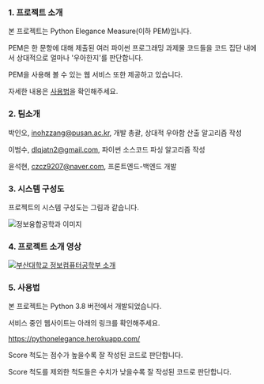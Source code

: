 ### 1. 프로젝트 소개

본 프로젝트는 Python Elegance Measure(이하 PEM)입니다.

PEM은 한 문항에 대해 제출된 여러 파이썬 프로그래밍 과제물 코드들을 코드 집단 내에서 상대적으로 얼마나 '우아한지'를 판단합니다.

PEM을 사용해 볼 수 있는 웹 서비스 또한 제공하고 있습니다.

자세한 내용은 [사용법](https://github.com/ParkInoh/Capstone-2022-1-22/blob/main/README.md#5-%EC%82%AC%EC%9A%A9%EB%B2%95)을 확인해주세요.

### 2. 팀소개

박인오, inohzzang@pusan.ac.kr, 개발 총괄, 상대적 우아함 산출 알고리즘 작성

이범수, dlqjatn2@gmail.com, 파이썬 소스코드 파싱 알고리즘 작성

윤석현, czcz9207@naver.com, 프론트엔드-백엔드 개발

### 3. 시스템 구성도

프로젝트의 시스템 구성도는 그림과 같습니다.

![정보융합공학과 이미지](https://user-images.githubusercontent.com/100384365/192478661-5dc79a18-b076-48ef-b842-bcf65b0d8d44.jpg)

### 4. 프로젝트 소개 영상

[![부산대학교 정보컴퓨터공학부 소개](http://img.youtube.com/vi/zh_gQ_lmLqE/0.jpg)](https://youtu.be/zh_gQ_lmLqE)

### 5. 사용법

본 프로젝트는 Python 3.8 버전에서 개발되었습니다.

서비스 중인 웹사이트는 아래의 링크를 확인해주세요.

https://pythonelegance.herokuapp.com/

Score 척도는 점수가 높을수록 잘 작성된 코드로 판단합니다.

Score 척도를 제외한 척도들은 수치가 낮을수록 잘 작성된 코드로 판단합니다.
